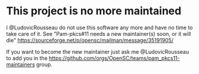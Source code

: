 # This project is no more maintained

I @LudovicRousseau do not use this software any more and have no time to take care of it.
See "Pam-pkcs#11 needs a new maintainer(s) soon, or it will die" https://sourceforge.net/p/opensc/mailman/message/35191905/

If you want to become the new maintainer just ask me @LudovicRousseau to add you
in the https://github.com/orgs/OpenSC/teams/pam_pkcs11-maintainers group.
